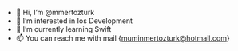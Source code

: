 - 👋 Hi, I’m @mmertozturk
- 👀 I’m interested in Ios Development
- 🌱 I’m currently learning Swift
- 📫 You can reach me with mail {muminmertozturk@hotmail.com}

<!---
mmertozturk/mmertozturk is a ✨ special ✨ repository because its `README.md` (this file) appears on your GitHub profile.
You can click the Preview link to take a look at your changes.
--->
